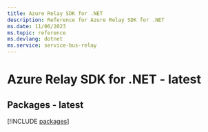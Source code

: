 ```yaml
---
title: Azure Relay SDK for .NET
description: Reference for Azure Relay SDK for .NET
ms.date: 11/06/2023
ms.topic: reference
ms.devlang: dotnet
ms.service: service-bus-relay
---
```

# Azure Relay SDK for .NET - latest
## Packages - latest
[!INCLUDE [packages](relay-index.md)]